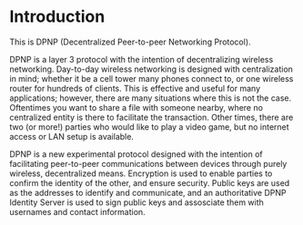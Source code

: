 # Introduction

This is DPNP (Decentralized Peer-to-peer Networking Protocol).

DPNP is a layer 3 protocol with the intention of decentralizing wireless networking.
Day-to-day wireless networking is designed with centralization in mind; whether it be a cell tower many phones connect to, or one wireless router for hundreds of clients. This is effective and useful for many applications; however, there are many situations where this is not the case. Oftentimes you want to share a file with someone nearby, where no centralized entity is there to facilitate the transaction. Other times, there are two (or more!) parties who would like to play a video game, but no internet access or LAN setup is available.

DPNP is a new experimental protocol designed with the intention of facilitating peer-to-peer communications between devices through purely wireless, decentralized means. Encryption is used to enable parties to confirm the identity of the other, and ensure security. Public keys are used as the addresses to identify and communicate, and an authoritative DPNP Identity Server is used to sign public keys and assosciate them with usernames and contact information.
